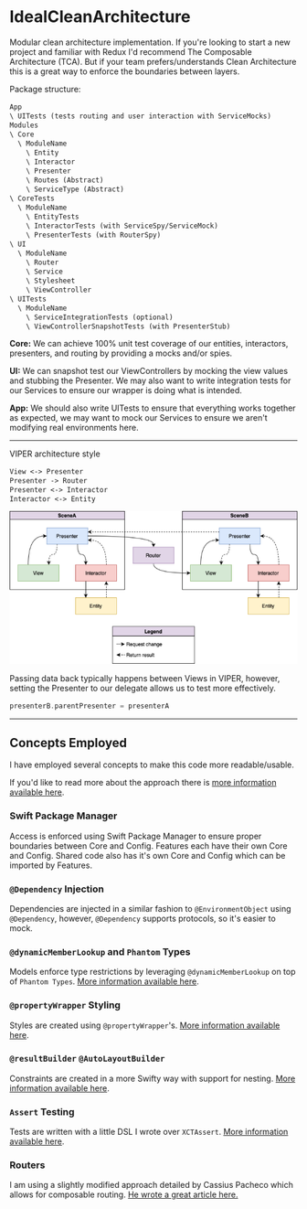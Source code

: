 # IdealCleanArchitecture

Modular clean architecture implementation. If you're looking to start a new project and familiar with Redux I'd recommend The Composable Architecture (TCA). But if your team prefers/understands Clean Architecture this is a great way to enforce the boundaries between layers.

Package structure:
```
App
\ UITests (tests routing and user interaction with ServiceMocks)
Modules
\ Core
  \ ModuleName
    \ Entity
    \ Interactor
    \ Presenter
    \ Routes (Abstract)
    \ ServiceType (Abstract)
\ CoreTests
  \ ModuleName
    \ EntityTests
    \ InteractorTests (with ServiceSpy/ServiceMock)
    \ PresenterTests (with RouterSpy)
\ UI
  \ ModuleName
    \ Router
    \ Service
    \ Stylesheet
    \ ViewController
\ UITests
  \ ModuleName
    \ ServiceIntegrationTests (optional)
    \ ViewControllerSnapshotTests (with PresenterStub)
```

**Core:** We can achieve 100% unit test coverage of our entities, interactors, presenters, and routing by providing a mocks and/or spies.

**UI:** We can snapshot test our ViewControllers by mocking the view values and stubbing the Presenter. We may also want to write integration tests for our Services to ensure our wrapper is doing what is intended.

**App:** We should also write UITests to ensure that everything works together as expected, we may want to mock our Services to ensure we aren't modifying real environments here.

---

VIPER architecture style
```
View <-> Presenter
Presenter -> Router
Presenter <-> Interactor
Interactor <-> Entity
```
![VIPER](viper.png)

Passing data back typically happens between Views in VIPER, however, setting the Presenter to our delegate allows us to test more effectively.

```swift
presenterB.parentPresenter = presenterA
```

---

## Concepts Employed

I have employed several concepts to make this code more readable/usable.

If you'd like to read more about the approach there is [more information available here](https://medium.com/@cjnevin/modular-viper-architecture-9a7cdb7475f8).

### Swift Package Manager

Access is enforced using Swift Package Manager to ensure proper boundaries between Core and Config. Features each have their own Core and Config. Shared code also has it's own Core and Config which can be imported by Features.

### `@Dependency` Injection

Dependencies are injected in a similar fashion to `@EnvironmentObject` using `@Dependency`, however, `@Dependency` supports protocols, so it's easier to mock.

### `@dynamicMemberLookup` and `Phantom` Types

Models enforce type restrictions by leveraging `@dynamicMemberLookup` on top of `Phantom Types`. [More information available here](https://levelup.gitconnected.com/expressible-dynamic-phantom-types-513091b63f04).

### `@propertyWrapper` Styling

Styles are created using `@propertyWrapper`'s. [More information available here](https://medium.com/@cjnevin/view-styling-with-propertywrapper-92d8476e96a7).

### `@resultBuilder` `@AutoLayoutBuilder`

Constraints are created in a more Swifty way with support for nesting. [More information available here](https://betterprogramming.pub/autolayoutbuilder-294badac5015).

### `Assert` Testing

Tests are written with a little DSL I wrote over `XCTAssert`. [More information available here](https://betterprogramming.pub/assert-my-wrapper-framework-around-xctest-7d6bea2d05f9).

### Routers

I am using a slightly modified approach detailed by Cassius Pacheco which allows for composable routing. [He wrote a great article here.](https://cassiuspacheco.com/clean-simple-and-composable-routing-for-ios-apps)
